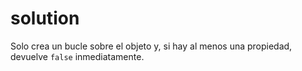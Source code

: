 # solution

Solo crea un bucle sobre el objeto y, si hay al menos una propiedad, devuelve `false` inmediatamente.

